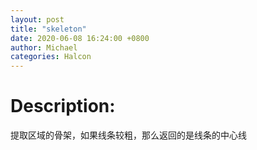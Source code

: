 ```yaml
---
layout: post
title: "skeleton"
date: 2020-06-08 16:24:00 +0800
author: Michael
categories: Halcon
---
```


# Description:

提取区域的骨架，如果线条较粗，那么返回的是线条的中心线